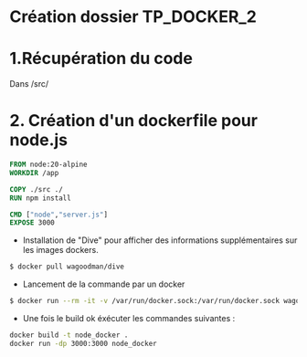 # Création dossier TP_DOCKER_2
# 1.Récupération du code
Dans /src/

# 2. Création d'un dockerfile pour node.js

```dockerfile
FROM node:20-alpine
WORKDIR /app

COPY ./src ./
RUN npm install

CMD ["node","server.js"]
EXPOSE 3000
```
- Installation de "Dive" pour afficher des informations supplémentaires sur les images dockers.
```bash
$ docker pull wagoodman/dive   
```
- Lancement de la commande par un docker
```bash
$ docker run --rm -it -v /var/run/docker.sock:/var/run/docker.sock wagoodman/dive:latest node_docker
```

- Une fois le build ok éxécuter les commandes suivantes :
```bash
docker build -t node_docker .
docker run -dp 3000:3000 node_docker
```


